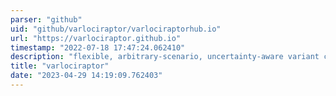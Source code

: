 ```yaml
---
parser: "github"
uid: "github/varlociraptor/varlociraptorhub.io"
url: "https://varlociraptor.github.io"
timestamp: "2022-07-18 17:47:24.062410"
description: "flexible, arbitrary-scenario, uncertainty-aware variant calling with parameter free filtration via FDR control."
title: "varlociraptor"
date: "2023-04-29 14:19:09.762403"
---
```

